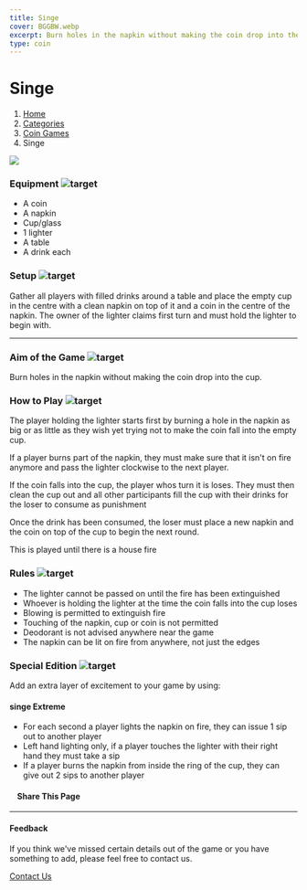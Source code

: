 ```yaml
---
title: Singe
cover: BGGBW.webp
excerpt: Burn holes in the napkin without making the coin drop into the cup.
type: coin
---
```


# Singe

1.  [Home](/)
2.  [Categories](GameCategories)
3.  [Coin Games](GameCategories/CoinGames)
4.  Singe

![](images/singe.webp)

### Equipment ![target](images/liquor.webp)

-   A coin
-   A napkin
-   Cup/glass
-   1 lighter
-   A table
-   A drink each

### Setup ![target](images/settings.webp)

Gather all players with filled drinks around a table and place the empty cup in the centre with a clean napkin on top of it and a coin in the centre of the napkin. The owner of the lighter claims first turn and must hold the lighter to begin with.

* * *

### Aim of the Game ![target](images/target.webp)

Burn holes in the napkin without making the coin drop into the cup.

### How to Play ![target](images/question.webp)

The player holding the lighter starts first by burning a hole in the napkin as big or as little as they wish yet trying not to make the coin fall into the empty cup.

If a player burns part of the napkin, they must make sure that it isn't on fire anymore and pass the lighter clockwise to the next player.

If the coin falls into the cup, the player whos turn it is loses. They must then clean the cup out and all other participants fill the cup with their drinks for the loser to consume as punishment

Once the drink has been consumed, the loser must place a new napkin and the coin on top of the cup to begin the next round.

This is played until there is a house fire

### Rules ![target](images/rules.webp)

-   The lighter cannot be passed on until the fire has been extinguished
-   Whoever is holding the lighter at the time the coin falls into the cup loses
-   Blowing is permitted to extinguish fire
-   Touching of the napkin, cup or coin is not permitted
-   Deodorant is not advised anywhere near the game
-   The napkin can be lit on fire from anywhere, not just the edges

### Special Edition ![target](images/special.webp)

Add an extra layer of excitement to your game by using:

#### **singe Extreme**

-   For each second a player lights the napkin on fire, they can issue 1 sip out to another player
-   Left hand lighting only, if a player touches the lighter with their right hand they must take a sip
-   If a player burns the napkin from inside the ring of the cup, they can give out 2 sips to another player

####     Share This Page

[](https://www.facebook.com/sharer/sharer.php?u=beergogglegames.co.uk/GameCategories/CoinGames/singe)[](https://www.instagram.com/direct/new/)[](https://twitter.com/intent/tweet?url=beergogglegames.co.uk/GameCategories/CoinGames/singe)

* * *

#### Feedback

If you think we've missed certain details out of the game or you have something to add, please feel free to contact us.

  
  
  
[Contact Us](contact)
